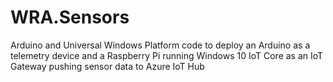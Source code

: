 # WRA.Sensors
Arduino and Universal Windows Platform code to deploy an Arduino as a telemetry device and a Raspberry Pi running Windows 10 IoT Core as an IoT Gateway pushing sensor data to Azure IoT Hub
